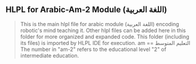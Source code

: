 ## HLPL for Arabic-Am-2 Module (اللغة العربية)
>This is the main hlpl file for arabic module (اللغة العربية) encoding robotic's mind teaching it.
>Other hlpl files can be added here in this folder for more organized and expanded code.
>This folder (including its files) is imported by HLPL IDE for execution.
>am == التعليم المتوسط
>The number in "am-2" refers to the educational level "2" of intermediate education.
